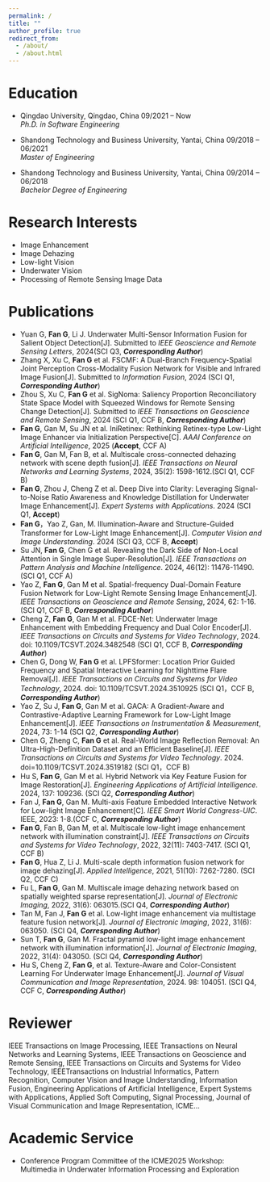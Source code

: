 ```yaml
---
permalink: /
title: ""
author_profile: true
redirect_from: 
  - /about/
  - /about.html
---
```

# Education
- Qingdao University, Qingdao, China 09/2021 – Now  
  *Ph.D. in Software Engineering*
  

- Shandong Technology and Business University, Yantai, China 09/2018 – 06/2021  
  *Master of Engineering*

- Shandong Technology and Business University, Yantai, China 09/2014 – 06/2018  
  *Bachelor Degree of Engineering*

# Research Interests
- Image Enhancement
- Image Dehazing
- Low-light Vision
- Underwater Vision
- Processing of Remote Sensing Image Data

# Publications
* Yuan G, **Fan G**, Li J. Underwater Multi-Sensor Information Fusion for Salient Object Detection[J]. Submitted to *IEEE Geoscience and Remote Sensing Letters*, 2024(SCI Q3, ***Corresponding Author***)
*	Zhang X, Xu C, **Fan G** et al. FSCMF: A Dual-Branch Frequency-Spatial Joint Perception Cross-Modality Fusion Network for Visible and Infrared Image Fusion[J]. Submitted to *Information Fusion*, 2024 (SCI Q1, ***Corresponding Author***)
*	Zhou S, Xu C, **Fan G** et al. SigNoma: Saliency Proportion Reconciliatory State Space Model with Squeezed Windows for Remote Sensing Change Detection[J]. Submitted to *IEEE Transactions on Geoscience and Remote Sensing*, 2024 (SCI Q1, CCF B, ***Corresponding Author***)
*	**Fan G**, Gan M, Su JN et al. IniRetinex: Rethinking Retinex-type Low-Light Image Enhancer via Initialization Perspective[C]. *AAAI Conference on Artificial Intelligence*, 2025 (**Accept**, CCF A)
*	**Fan G**, Gan M, Fan B, et al. Multiscale cross-connected dehazing network with scene depth fusion[J]. *IEEE Transactions on Neural Networks and Learning Systems*, 2024, 35(2): 1598-1612.(SCI Q1, CCF B)
*	**Fan G**, Zhou J, Cheng Z et al. Deep Dive into Clarity: Leveraging Signal-to-Noise Ratio Awareness and Knowledge Distillation for Underwater Image Enhancement[J]. *Expert Systems with Applications*. 2024 (SCI Q1, **Accept**)
*	**Fan G**，Yao Z, Gan, M. Illumination-Aware and Structure-Guided Transformer for Low-Light Image Enhancement[J]. *Computer Vision and Image Understanding*. 2024 (SCI Q3, CCF B, **Accept**)
* Su JN, **Fan G**, Chen G et al. Revealing the Dark Side of Non-Local Attention in Single Image Super-Resolution[J]. *IEEE Transactions on Pattern Analysis and Machine Intelligence*. 2024, 46(12): 11476-11490.  (SCI Q1, CCF A)
*	Yao Z, **Fan G**, Gan M et al. Spatial-frequency Dual-Domain Feature Fusion Network for Low-Light Remote Sensing Image Enhancement[J]. *IEEE Transactions on Geoscience and Remote Sensing*, 2024, 62: 1-16. (SCI Q1, CCF B, ***Corresponding Author***)
*	Cheng Z, **Fan G**, Gan M et al. FDCE-Net: Underwater Image Enhancement with Embedding Frequency and Dual Color Encoder[J]. *IEEE Transactions on Circuits and Systems for Video Technology*, 2024. doi: 10.1109/TCSVT.2024.3482548 (SCI Q1, CCF B, ***Corresponding Author***)
*	Chen G, Dong W, **Fan G** et al. LPFSformer: Location Prior Guided Frequency and Spatial Interactive Learning for Nighttime Flare Removal[J]. *IEEE Transactions on Circuits and Systems for Video Technology*, 2024. doi: 10.1109/TCSVT.2024.3510925 (SCI Q1，CCF B, ***Corresponding Author***)
*	Yao Z, Su J, **Fan G**, Gan M et al. GACA: A Gradient-Aware and Contrastive-Adaptive Learning Framework for Low-Light Image Enhancement[J]. *IEEE Transactions on Instrumentation & Measurement*, 2024, 73: 1-14 (SCI Q2, ***Corresponding Author***)
* Chen G, Zheng C, **Fan G** et al. Real-World Image Reflection Removal: An Ultra-High-Definition Dataset and an Efficient Baseline[J]. *IEEE Transactions on Circuits and Systems for Video Technology*. 2024. doi=10.1109/TCSVT.2024.3519182 (SCI Q1，CCF B)
*	Hu S, **Fan G**, Gan M et al. Hybrid Network via Key Feature Fusion for Image Restoration[J]. *Engineering Applications of Artificial Intelligence*. 2024, 137: 109236. (SCI Q2, ***Corresponding Author***)
* Fan J, **Fan G**, Gan M. Multi-axis Feature Embedded Interactive Network for Low-light Image Enhancement[C]. *IEEE Smart World Congress-UIC*. IEEE, 2023: 1-8.(CCF C, ***Corresponding Author***)
*	**Fan G**, Fan B, Gan M, et al. Multiscale low-light image enhancement network with illumination constraint[J]. *IEEE Transactions on Circuits and Systems for Video Technology*, 2022, 32(11): 7403-7417. (SCI Q1, CCF B)
*	**Fan G**, Hua Z, Li J. Multi-scale depth information fusion network for image dehazing[J]. *Applied Intelligence*, 2021, 51(10): 7262-7280. (SCI Q2, CCF C)
* Fu L, **Fan G**, Gan M. Multiscale image dehazing network based on spatially weighted sparse representation[J]. *Journal of Electronic Imaging*, 2022, 31(6): 063015.(SCI Q4, ***Corresponding Author***)
* Tan M, Fan J, **Fan G** et al. Low-light image enhancement via multistage feature fusion network[J]. *Journal of Electronic Imaging*, 2022, 31(6): 063050. (SCI Q4, ***Corresponding Author***)
* Sun T, **Fan G**, Gan M. Fractal pyramid low-light image enhancement network with illumination information[J]. *Journal of Electronic Imaging*, 2022, 31(4): 043050. (SCI Q4, ***Corresponding Author***)
* Hu S, Cheng Z, **Fan G**, et al. Texture-Aware and Color-Consistent Learning For Underwater Image Enhancement[J]. *Journal of Visual Communication and Image Representation*, 2024. 98: 104051. (SCI Q4, CCF C, ***Corresponding Author***)

# Reviewer
IEEE Transactions on Image Processing, IEEE Transactions on Neural Networks and Learning Systems, IEEE Transactions on Geoscience and Remote Sensing, IEEE Transactions on Circuits and Systems for Video Technology, IEEETransactions on Industrial Informatics, Pattern Recognition, Computer Vision and Image Understanding, Information Fusion, Engineering Applications of Artificial Intelligence, Expert Systems with Applications, Applied Soft Computing, Signal Processing, Journal of Visual Communication and Image Representation, ICME...

# Academic Service
- Conference Program Committee of the ICME2025 Workshop: Multimedia in Underwater Information Processing and Exploration

